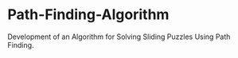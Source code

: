# Path-Finding-Algorithm
Development of an Algorithm for Solving Sliding Puzzles Using Path Finding.
